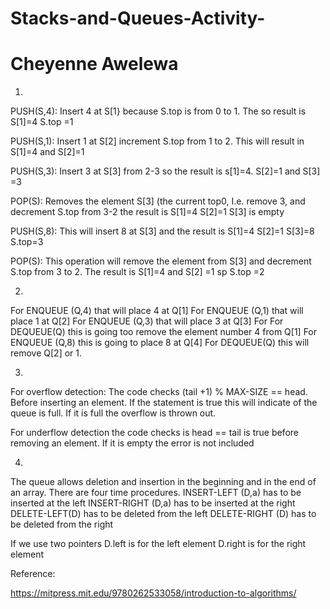 # Stacks-and-Queues-Activity-
# Cheyenne Awelewa


1.
PUSH(S,4): Insert 4 at S[1} because S.top is from 0 to 1. The so result is S[1]=4 S.top =1 

PUSH(S,1): Insert 1 at S[2] increment S.top from 1 to 2. This will result in S[1]=4 and S[2]=1

PUSH(S,3):  Insert 3 at S[3] from 2-3 so the result is s[1]=4. S[2]=1 and S[3] =3 

POP(S): Removes the element S[3] (the current top0, I.e. remove 3, and decrement S.top from 3-2 the result is S[1]=4 S[2]=1 S[3] is empty

PUSH(S,8): This will insert 8 at S[3] and the result is S[1]=4 S[2]=1 S[3]=8  S.top=3

POP(S): This operation will remove the element from S[3] and decrement S.top from 3 to 2. The result is S[1]=4 and S[2] =1 sp S.top =2 

2.
For ENQUEUE (Q,4) that will place 4 at Q[1]
For ENQUEUE (Q,1) that will place 1 at Q[2]
For ENQUEUE (Q,3) that will place 3 at Q[3]
For For DEQUEUE(Q) this is going too remove the element number 4 from Q[1]
For ENQUEUE (Q,8) this is going to place 8 at Q[4] 
For DEQUEUE(Q) this will remove Q[2] or 1.

3.

For overflow detection:
The code checks (tail +1) % MAX-SIZE == head. Before inserting an element. If the statement is true this will indicate of the queue is full. If it is full the overflow is thrown out. 




For underflow detection the code checks is head == tail is true before removing an element. If it is empty the error is not included

4.
The queue allows deletion and insertion in the beginning and in the end of an array. There are four time procedures. 
INSERT-LEFT (D,a) has to be inserted at the left
INSERT-RIGHT (D,a) has to be inserted at the right
DELETE-LEFT(D) has to be deleted from the left
DELETE-RIGHT (D) has to be deleted from the right

If we use two pointers D.left is for the left element
D.right is for the right element 

Reference:

https://mitpress.mit.edu/9780262533058/introduction-to-algorithms/
